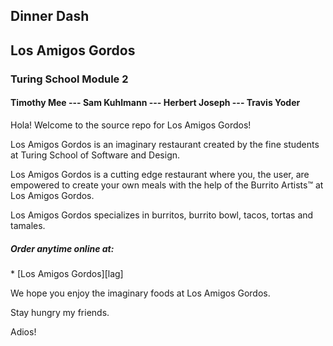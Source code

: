 ## Dinner Dash
<h2>Los Amigos Gordos</h2>
<h3>Turing School Module 2</h3>
<h4>Timothy Mee  ---  Sam Kuhlmann  ---  Herbert Joseph ---  Travis Yoder</h4>

Hola! Welcome to the source repo for Los Amigos Gordos!

Los Amigos Gordos is an imaginary restaurant created by
the fine students at Turing School of Software and Design.

Los Amigos Gordos is a cutting edge restaurant where you,
the user, are empowered to create your own meals with the
help of the Burrito Artists™ at Los Amigos Gordos.

Los Amigos Gordos specializes in burritos, burrito bowl,
tacos, tortas and tamales.

<h5>Order anytime online at:</h5> 
  * [Los Amigos Gordos][lag]


[lag]: https://amigos-gordos.herokuapp.com/
    
We hope you enjoy the imaginary foods at Los Amigos 
Gordos.

Stay hungry my friends.

Adios!
